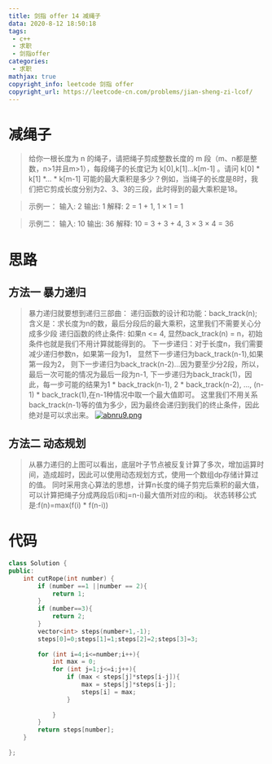 ```yaml
---
title: 剑指 offer 14 减绳子
data: 2020-8-12 18:50:18
tags:
 - c++
 - 求职
 - 剑指offer
categories:
 - 求职
mathjax: true
copyright_info: leetcode 剑指 offer
copyright_url: https://leetcode-cn.com/problems/jian-sheng-zi-lcof/
---
```

# 减绳子
>给你一根长度为 n 的绳子，请把绳子剪成整数长度的 m 段（m、n都是整数，n>1并且m>1），每段绳子的长度记为 k[0],k[1]...k[m-1] 。请问 k[0] * k[1] *... * k[m-1] 可能的最大乘积是多少？例如，当绳子的长度是8时，我们把它剪成长度分别为2、3、3的三段，此时得到的最大乘积是18。

>示例一：
>输入: 2
输出: 1
解释: 2 = 1 + 1, 1 × 1 = 1

>示例二：
>输入: 10
输出: 36
解释: 10 = 3 + 3 + 4, 3 × 3 × 4 = 36

# 思路
## 方法一 暴力递归
>暴力递归就要想到递归三部曲：
递归函数的设计和功能：back_track(n); 含义是：求长度为n的数，最后分段后的最大乘积，这里我们不需要关心分成多少段
递归函数的终止条件: 如果n <= 4, 显然back_track(n) = n，初始条件也就是我们不用计算就能得到的。
下一步递归：对于长度n，我们需要减少递归参数n，如果第一段为1， 显然下一步递归为back_track(n-1),如果第一段为2， 则下一步递归为back_track(n-2)...因为要至少分2段，所以，最后一次可能的情况为最后一段为n-1, 下一步递归为back_track(1)，因此，每一步可能的结果为1 * back_track(n-1), 2 * back_track(n-2), ..., (n-1) * back_track(1),在n-1种情况中取一个最大值即可。 这里我们不用关系back_track(n-1)等的值为多少，因为最终会递归到我们的终止条件，因此绝对是可以求出来。
[![abnru9.png](https://s1.ax1x.com/2020/08/10/abnru9.png)](https://imgchr.com/i/abnru9)
## 方法二 动态规划
>从暴力递归的上图可以看出，底层叶子节点被反复计算了多次，增加运算时间，造成超时，因此可以使用动态规划方式，使用一个数组dp存储计算过的值。
>同时采用贪心算法的思想，计算n长度的绳子剪完后乘积的最大值，可以计算把绳子分成两段后(i和j=n-i)最大值所对应的i和j。
>状态转移公式是:f(n)=max(f(i) * f(n-i))

# 代码

``` c++
class Solution {
public:
    int cutRope(int number) {
        if (number ==1 ||number == 2){
            return 1;
        }
        if (number==3){
            return 2;
        }
        vector<int> steps(number+1,-1);
        steps[0]=0;steps[1]=1;steps[2]=2;steps[3]=3;
        
        for (int i=4;i<=number;i++){
            int max = 0;
            for (int j=1;j<=i;j++){
                if (max < steps[j]*steps[i-j]){
                    max = steps[j]*steps[i-j];
                    steps[i] = max;
                }
                
            }
        }
        return steps[number];
    }
    
};
```